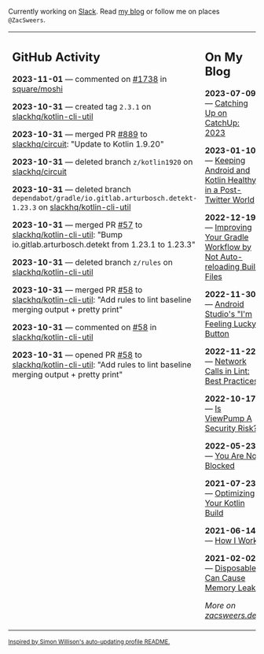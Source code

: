 Currently working on [Slack](https://slack.com/). Read [my blog](https://zacsweers.dev/) or follow me on places `@ZacSweers`.

<table><tr><td valign="top" width="60%">

## GitHub Activity
<!-- githubActivity starts -->
**2023-11-01** — commented on [#1738](https://github.com/square/moshi/issues/1738#issuecomment-1789610888) in [square/moshi](https://github.com/square/moshi)

**2023-10-31** — created tag `2.3.1` on [slackhq/kotlin-cli-util](https://github.com/slackhq/kotlin-cli-util)

**2023-10-31** — merged PR [#889](https://github.com/slackhq/circuit/pull/889) to [slackhq/circuit](https://github.com/slackhq/circuit): "Update to Kotlin 1.9.20"

**2023-10-31** — deleted branch `z/kotlin1920` on [slackhq/circuit](https://github.com/slackhq/circuit)

**2023-10-31** — deleted branch `dependabot/gradle/io.gitlab.arturbosch.detekt-1.23.3` on [slackhq/kotlin-cli-util](https://github.com/slackhq/kotlin-cli-util)

**2023-10-31** — merged PR [#57](https://github.com/slackhq/kotlin-cli-util/pull/57) to [slackhq/kotlin-cli-util](https://github.com/slackhq/kotlin-cli-util): "Bump io.gitlab.arturbosch.detekt from 1.23.1 to 1.23.3"

**2023-10-31** — deleted branch `z/rules` on [slackhq/kotlin-cli-util](https://github.com/slackhq/kotlin-cli-util)

**2023-10-31** — merged PR [#58](https://github.com/slackhq/kotlin-cli-util/pull/58) to [slackhq/kotlin-cli-util](https://github.com/slackhq/kotlin-cli-util): "Add rules to lint baseline merging output + pretty print"

**2023-10-31** — commented on [#58](https://github.com/slackhq/kotlin-cli-util/pull/58#issuecomment-1788075994) in [slackhq/kotlin-cli-util](https://github.com/slackhq/kotlin-cli-util)

**2023-10-31** — opened PR [#58](https://github.com/slackhq/kotlin-cli-util/pull/58) to [slackhq/kotlin-cli-util](https://github.com/slackhq/kotlin-cli-util): "Add rules to lint baseline merging output + pretty print"
<!-- githubActivity ends -->
</td><td valign="top" width="40%">

## On My Blog
<!-- blog starts -->
**2023-07-09** — [Catching Up on CatchUp: 2023](https://www.zacsweers.dev/catching-up-on-catchup-2023/)

**2023-01-10** — [Keeping Android and Kotlin Healthy in a Post-Twitter World](https://www.zacsweers.dev/keeping-android-healthy/)

**2022-12-19** — [Improving Your Gradle Workflow by Not Auto-reloading Build Files](https://www.zacsweers.dev/improving-your-workflow-by-not-auto-reloading-build-files/)

**2022-11-30** — [Android Studio's "I'm Feeling Lucky" Button](https://www.zacsweers.dev/android-studios-im-feeling-lucky-button/)

**2022-11-22** — [Network Calls in Lint: Best Practices](https://www.zacsweers.dev/network-calls-in-lint-best-practices/)

**2022-10-17** — [Is ViewPump A Security Risk?](https://www.zacsweers.dev/is-viewpump-a-security-risk/)

**2022-05-23** — [You Are Not Blocked](https://www.zacsweers.dev/you-are-not-blocked/)

**2021-07-23** — [Optimizing Your Kotlin Build](https://www.zacsweers.dev/optimizing-your-kotlin-build/)

**2021-06-14** — [How I Work](https://www.zacsweers.dev/how-i-work/)

**2021-02-02** — [Disposables Can Cause Memory Leaks](https://www.zacsweers.dev/disposables-can-cause-memory-leaks/)
<!-- blog ends -->
_More on [zacsweers.dev](https://zacsweers.dev/)_
</td></tr></table>

<sub><a href="https://simonwillison.net/2020/Jul/10/self-updating-profile-readme/">Inspired by Simon Willison's auto-updating profile README.</a></sub>